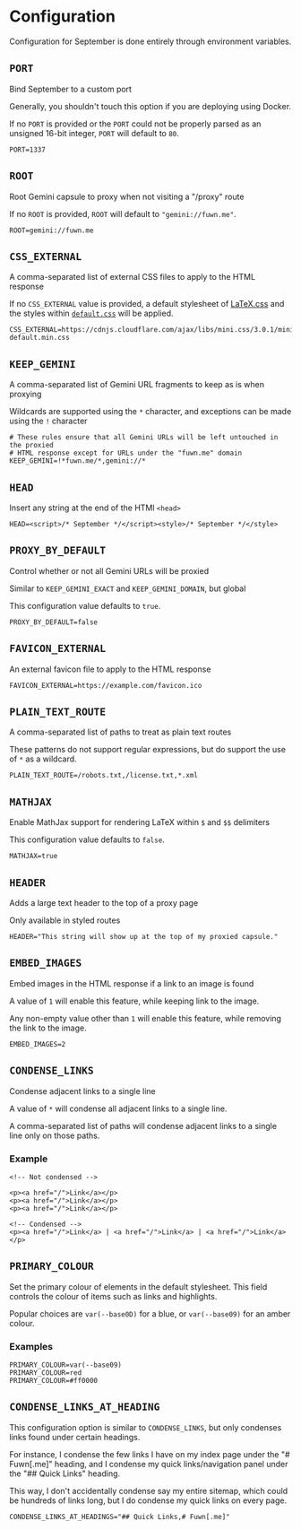 # Configuration

Configuration for September is done entirely through environment variables.

## `PORT`

Bind September to a custom port

Generally, you shouldn't touch this option if you are deploying using Docker.

If no `PORT` is provided or the `PORT` could not be properly parsed as an
unsigned 16-bit integer, `PORT` will default to `80`.

```dotenv
PORT=1337
```

## `ROOT`

Root Gemini capsule to proxy when not visiting a "/proxy" route

If no `ROOT` is provided, `ROOT` will default to `"gemini://fuwn.me"`.

```dotenv
ROOT=gemini://fuwn.me
```

## `CSS_EXTERNAL`

A comma-separated list of external CSS files to apply to the HTML response

If no `CSS_EXTERNAL` value is provided, a default stylesheet of
[LaTeX.css](https://latex.vercel.app/) and the styles within
[`default.css`](./default.css) will be applied.

```dotenv
CSS_EXTERNAL=https://cdnjs.cloudflare.com/ajax/libs/mini.css/3.0.1/mini-default.min.css
```

## `KEEP_GEMINI`

A comma-separated list of Gemini URL fragments to keep as is when proxying

Wildcards are supported using the `*` character, and exceptions can be made
using the `!` character

```dotenv
# These rules ensure that all Gemini URLs will be left untouched in the proxied
# HTML response except for URLs under the "fuwn.me" domain
KEEP_GEMINI=!*fuwn.me/*,gemini://*
```

## `HEAD`

Insert any string at the end of the HTMl `<head>`

```dotenv
HEAD=<script>/* September */</script><style>/* September */</style>
```

## `PROXY_BY_DEFAULT`

Control whether or not all Gemini URLs will be proxied

Similar to `KEEP_GEMINI_EXACT` and `KEEP_GEMINI_DOMAIN`, but global

This configuration value defaults to `true`.

```dotenv
PROXY_BY_DEFAULT=false
```

## `FAVICON_EXTERNAL`

An external favicon file to apply to the HTML response

```dotenv
FAVICON_EXTERNAL=https://example.com/favicon.ico
```

## `PLAIN_TEXT_ROUTE`

A comma-separated list of paths to treat as plain text routes

These patterns do not support regular expressions, but do support the use of `*`
as a wildcard.

```dotenv
PLAIN_TEXT_ROUTE=/robots.txt,/license.txt,*.xml
```

## `MATHJAX`

Enable MathJax support for rendering LaTeX within `$` and `$$` delimiters

This configuration value defaults to `false`.

```dotenv
MATHJAX=true
```

## `HEADER`

Adds a large text header to the top of a proxy page

Only available in styled routes

```dotenv
HEADER="This string will show up at the top of my proxied capsule."
```

## `EMBED_IMAGES`

Embed images in the HTML response if a link to an image is found

A value of `1` will enable this feature, while keeping link to the image.

Any non-empty value other than `1` will enable this feature, while removing the link to the image.

```dotenv
EMBED_IMAGES=2
```

## `CONDENSE_LINKS`

Condense adjacent links to a single line

A value of `*` will condense all adjacent links to a single line.

A comma-separated list of paths will condense adjacent links to a single line only on those paths.

### Example

```plaintext
<!-- Not condensed -->

<p><a href="/">Link</a></p>
<p><a href="/">Link</a></p>
<p><a href="/">Link</a></p>

<!-- Condensed -->
<p><a href="/">Link</a> | <a href="/">Link</a> | <a href="/">Link</a></p>
```

## `PRIMARY_COLOUR`

Set the primary colour of elements in the default stylesheet. This field
controls the colour of items such as links and highlights.

Popular choices are `var(--base0D)` for a blue, or `var(--base09)` for an
amber colour.

### Examples

```plaintext
PRIMARY_COLOUR=var(--base09)
PRIMARY_COLOUR=red
PRIMARY_COLOUR=#ff0000
```

## `CONDENSE_LINKS_AT_HEADING`

This configuration option is similar to `CONDENSE_LINKS`, but only condenses
links found under certain headings.

For instance, I condense the few links I have on my index page under the
"# Fuwn[.me]" heading, and I condense my quick links/navigation panel under the
"## Quick Links" heading.

This way, I don't accidentally condense say my entire sitemap, which could be
hundreds of links long, but I do condense my quick links on every page.

```dotenv
CONDENSE_LINKS_AT_HEADINGS="## Quick Links,# Fuwn[.me]"
```
